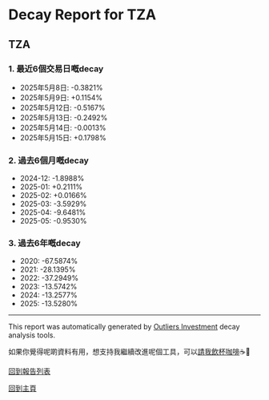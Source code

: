 # Decay Report for TZA

## TZA

### 1. 最近6個交易日嘅decay

- 2025年5月8日: -0.3821%
- 2025年5月9日: +0.1154%
- 2025年5月12日: -0.5167%
- 2025年5月13日: -0.2492%
- 2025年5月14日: -0.0013%
- 2025年5月15日: +0.1798%

### 2. 過去6個月嘅decay

- 2024-12: -1.8988%
- 2025-01: +0.2111%
- 2025-02: +0.0166%
- 2025-03: -3.5929%
- 2025-04: -9.6481%
- 2025-05: -0.9530%

### 3. 過去6年嘅decay

- 2020: -67.5874%
- 2021: -28.1395%
- 2022: -37.2949%
- 2023: -13.5742%
- 2024: -13.2577%
- 2025: -13.5280%

------------------------------
This report was automatically generated by [Outliers Investment](https://outliersecon.github.io/Outliers-Investment/) decay analysis tools.

如果你覺得呢啲資料有用，想支持我繼續改進呢個工具，可以[請我飲杯咖啡](https://buymeacoffee.com/outliersecon)☕🙏

[回到報告列表](https://outliersecon.github.io/Outliers-Investment/reports/reports_public)

[回到主頁](https://outliersecon.github.io/Outliers-Investment/)